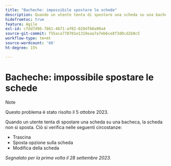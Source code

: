 ```yaml
---
title: "Bacheche: impossibile spostare le schede"
description: Quando un utente tenta di spostare una scheda su una bacheca, la scheda non si sposta.
hidefromtoc: true
feature: Agile
exl-id: cfdd7d96-7861-4671-af02-028dfb0a90a4
source-git-commit: f55aca778701e1319eaa7a7eb6ce8f3d0cd2b8c5
workflow-type: tm+mt
source-wordcount: '66'
ht-degree: 15%

---
```


# Bacheche: impossibile spostare le schede

>[!NOTE]
>
>Questo problema è stato risolto il 5 ottobre 2023.

Quando un utente tenta di spostare una scheda su una bacheca, la scheda non si sposta. Ciò si verifica nelle seguenti circostanze:

* Trascina
* Sposta opzione sulla scheda
* Modifica della scheda

_Segnalato per la prima volta il 28 settembre 2023._
